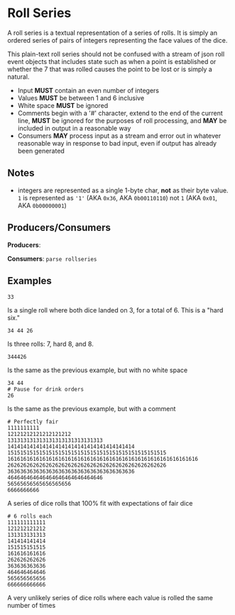 # Roll Series

A roll series is a textual representation of a series of rolls.  It is simply
an ordered series of pairs of integers representing the face values of the
dice.

This plain-text roll series should not be confused with a stream of json roll
event objects that includes state such as when a point is established or
whether the 7 that was rolled causes the point to be lost or is simply a
natural.

- Input **MUST** contain an even number of integers
- Values **MUST** be between 1 and 6 inclusive
- White space **MUST** be ignored
- Comments begin with a '#' character, extend to the end of the current line,
  **MUST** be ignored for the purposes of roll processing, and **MAY** be
included in output in a reasonable way
- Consumers **MAY** process input as a stream and error out in whatever
  reasonable way in response to bad input, even if output has already been
generated

## Notes

- integers are represented as a single 1-byte char, **not** as their byte
  value. `1` is represented as `'1'` (AKA `0x36`, AKA `0b00110110`)
not `1` (AKA `0x01`, AKA `0b00000001`)

## Producers/Consumers

**Producers**:

**Consumers**: `parse rollseries`

## Examples

    33

Is a single roll where both dice landed on 3, for a total of 6.
This is a "hard six."

    34 44 26

Is three rolls: 7, hard 8, and 8.

    344426

Is the same as the previous example, but with no white space

    34 44
    # Pause for drink orders
    26

Is the same as the previous example, but with a comment

    # Perfectly fair
    1111111111
    12121212121212121212
    131313131313131313131313131313
    1414141414141414141414141414141414141414
    15151515151515151515151515151515151515151515151515
    161616161616161616161616161616161616161616161616161616161616
    26262626262626262626262626262626262626262626262626
    3636363636363636363636363636363636363636
    464646464646464646464646464646
    56565656565656565656
    6666666666

A series of dice rolls that 100% fit with expectations of fair dice

    # 6 rolls each
    111111111111
    121212121212
    131313131313
    141414141414
    151515151515
    161616161616
    262626262626
    363636363636
    464646464646
    565656565656
    666666666666

A very unlikely series of dice rolls where each value is rolled the same number
of times
